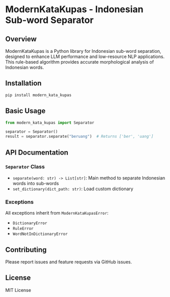 # ModernKataKupas - Indonesian Sub-word Separator

## Overview
ModernKataKupas is a Python library for Indonesian sub-word separation, designed to enhance LLM performance and low-resource NLP applications. This rule-based algorithm provides accurate morphological analysis of Indonesian words.

## Installation
```bash
pip install modern_kata_kupas
```

## Basic Usage
```python
from modern_kata_kupas import Separator

separator = Separator()
result = separator.separate("beruang")  # Returns ['ber', 'uang']
```

## API Documentation
### `Separator` Class
- `separate(word: str) -> List[str]`: Main method to separate Indonesian words into sub-words
- `set_dictionary(dict_path: str)`: Load custom dictionary

### Exceptions
All exceptions inherit from `ModernKataKupasError`:
- `DictionaryError`
- `RuleError`
- `WordNotInDictionaryError`

## Contributing
Please report issues and feature requests via GitHub issues.

## License
MIT License
